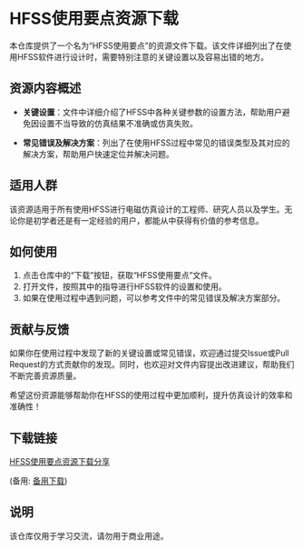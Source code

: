 # HFSS使用要点资源下载

本仓库提供了一个名为“HFSS使用要点”的资源文件下载。该文件详细列出了在使用HFSS软件进行设计时，需要特别注意的关键设置以及容易出错的地方。

## 资源内容概述

- **关键设置**：文件中详细介绍了HFSS中各种关键参数的设置方法，帮助用户避免因设置不当导致的仿真结果不准确或仿真失败。
  
- **常见错误及解决方案**：列出了在使用HFSS过程中常见的错误类型及其对应的解决方案，帮助用户快速定位并解决问题。

## 适用人群

该资源适用于所有使用HFSS进行电磁仿真设计的工程师、研究人员以及学生。无论你是初学者还是有一定经验的用户，都能从中获得有价值的参考信息。

## 如何使用

1. 点击仓库中的“下载”按钮，获取“HFSS使用要点”文件。
2. 打开文件，按照其中的指导进行HFSS软件的设置和使用。
3. 如果在使用过程中遇到问题，可以参考文件中的常见错误及解决方案部分。

## 贡献与反馈

如果你在使用过程中发现了新的关键设置或常见错误，欢迎通过提交Issue或Pull Request的方式贡献你的发现。同时，也欢迎对文件内容提出改进建议，帮助我们不断完善资源质量。

希望这份资源能够帮助你在HFSS的使用过程中更加顺利，提升仿真设计的效率和准确性！

## 下载链接
[HFSS使用要点资源下载分享](https://pan.quark.cn/s/5c36d4e84041) 

(备用: [备用下载](https://pan.baidu.com/s/12MpwO_TExXtXrphFtz_9nQ?pwd=1234))

## 说明

该仓库仅用于学习交流，请勿用于商业用途。
